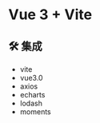 <!--
 * @Description: 
 * @Author: 
 * @Date: 2022-03-31 17:42:43
 * @LastEditTime: 2022-04-01 15:07:12
 * @LastEditors: PengHeyan
 * @Usage: 
-->
# Vue 3 + Vite
## 🛠 集成
* vite
* vue3.0
* axios
* echarts
* lodash
* moments